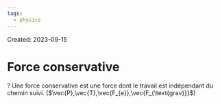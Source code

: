 ```yaml
---
tags:
  - physics
---
```

Created: 2023-09-15

# Force conservative
?
Une force conservative est une force dont le travail est indépendant du chemin suivi. ($\vec{P},\vec{T},\vec{F_{e}},\vec{F_{\text{grav}}}$)
<!--SR:!2023-09-17,1,230-->